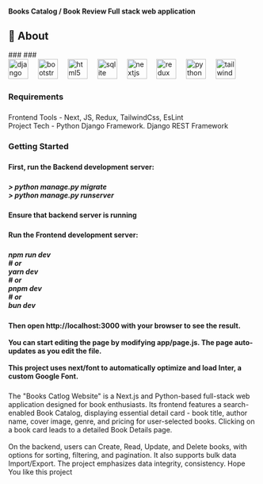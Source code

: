 <h4 align="left">Books Catalog / Book Review Full stack web application</h4>
<div align="left">
</div>

###

<h2 align="left">🎯 About</h2>
###
###

<div align="left">
  <img src="https://cdn.jsdelivr.net/gh/devicons/devicon/icons/django/django-plain.svg" height="40" alt="django logo"  />
  <img width="12" />
  <img src="https://cdn.jsdelivr.net/gh/devicons/devicon/icons/bootstrap/bootstrap-original.svg" height="40" alt="bootstrap logo"  />
  <img width="12" />
  <img src="https://cdn.jsdelivr.net/gh/devicons/devicon/icons/html5/html5-original.svg" height="40" alt="html5 logo"  />
  <img width="12" />
  <img src="https://cdn.jsdelivr.net/gh/devicons/devicon/icons/sqlite/sqlite-original.svg" height="40" alt="sqlite logo"  />
  <img width="12" />
  <img src="https://cdn.jsdelivr.net/gh/devicons/devicon/icons/nextjs/nextjs-original.svg" height="40" alt="nextjs logo"  />
  <img width="12" />
  <img src="https://cdn.jsdelivr.net/gh/devicons/devicon/icons/redux/redux-original.svg" height="40" alt="redux logo"  />
  <img width="12" />
  <img src="https://cdn.jsdelivr.net/gh/devicons/devicon/icons/python/python-original.svg" height="40" alt="python logo"  />
  <img width="12" />
  <img src="https://cdn.jsdelivr.net/gh/devicons/devicon/icons/tailwindcss/tailwindcss-original-wordmark.svg" height="40" alt="tailwindcss logo"  />
</div>

###

<h3 align="left">Requirements</h3>

###

<p align="left">Frontend Tools - Next, JS,  Redux, TailwindCss, EsLint <br>Project Tech - Python Django Framework. Django REST Framework</p>

###

<h3 align="left">Getting Started</h3>

###

<h4 align="left">First, run the Backend development server:</h4>

###

<h5 align="left">> python manage.py migrate<br>> python manage.py runserver</h5>

###

<h4 align="left">Ensure that backend server is running</h4>

###

<h4 align="left">Run the Frontend development server:</h4>

###

<h5 align="left">npm run dev<br># or<br>yarn dev<br># or<br>pnpm dev<br># or<br>bun dev</h5>

###

<h4 align="left">Then open http://localhost:3000 with your browser to see the result.<br><br>You can start editing the page by modifying app/page.js. The page auto-updates as you edit the file.<br><br>This project uses next/font to automatically optimize and load Inter, a custom Google Font.</h4>

###

<p align="left">The "Books Catlog Website" is a Next.js and Python-based full-stack web application designed for book enthusiasts. Its frontend features a search-enabled Book Catalog, displaying essential detail card - book title, author name, cover image, genre, and pricing for user-selected books. Clicking on a book card leads to a detailed Book Details page.<br><br>On the backend, users can Create, Read, Update, and Delete books, with options for sorting, filtering, and pagination. It also supports bulk data Import/Export. The project emphasizes data integrity, consistency. Hope You like this project</p>

###
</div>
</div>
